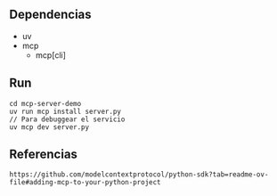 ## Dependencias
- uv
- mcp 
  - mcp[cli]

## Run
```
cd mcp-server-demo
uv run mcp install server.py
// Para debuggear el servicio
uv mcp dev server.py
```

## Referencias
```
https://github.com/modelcontextprotocol/python-sdk?tab=readme-ov-file#adding-mcp-to-your-python-project
```